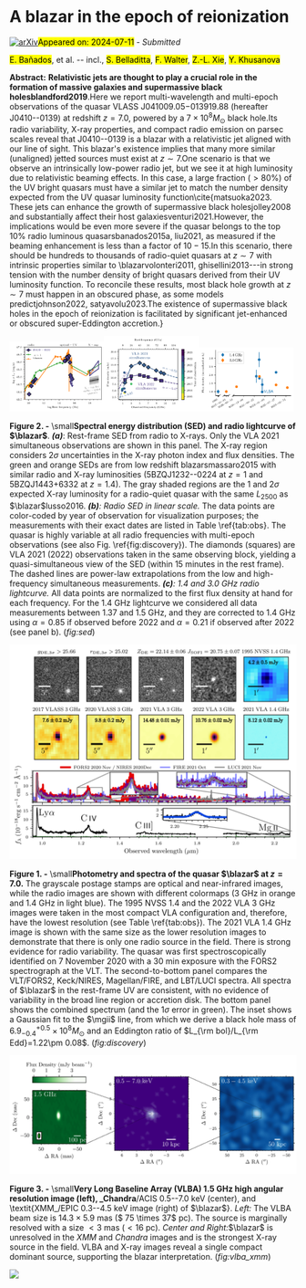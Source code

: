 <div class="macros" style="visibility:hidden;">
$\newcommand{\ensuremath}{}$
$\newcommand{\xspace}{}$
$\newcommand{\object}[1]{\texttt{#1}}$
$\newcommand{\farcs}{{.}''}$
$\newcommand{\farcm}{{.}'}$
$\newcommand{\arcsec}{''}$
$\newcommand{\arcmin}{'}$
$\newcommand{\ion}[2]{#1#2}$
$\newcommand{\textsc}[1]{\textrm{#1}}$
$\newcommand{\hl}[1]{\textrm{#1}}$
$\newcommand{\footnote}[1]{}$
$\newcommand{\fhi}{\overline{x}_{\mathrm{H}\ensuremath{\textsc{i}}}}$
$\newcommand{\hi}{H\ensuremath{ \textsc{i}}}$
$\newcommand{\oi}{O\ensuremath{ \textsc{i}}}$
$\newcommand{\mgii}{Mg\ensuremath{ \textsc{ii}}}$
$\newcommand{\cii}{[C\ensuremath{ \textsc{ii}}]}$
$\newcommand{\ciib}{C\ensuremath{ \textsc{ii}}}$
$\newcommand{\ciii}{C\ensuremath{ \textsc{iii}}]}$
$\newcommand{\civ}{C\ensuremath{ \textsc{iv}}}$
$\newcommand{\feii}{Fe\ensuremath{ \textsc{ii}}}$
$\newcommand{\siii}{Si\ensuremath{ \textsc{ii}}}$
$\newcommand{\farcs}{\mbox{.\!\!^{\prime\prime}}}$
$\newcommand{\kms}{{\rm km s}\ensuremath{^{-1}}}$
$\newcommand{\gt}{\ensuremath{>}}$
$\newcommand{\lt}{\ensuremath{<}}$
$\newcommand{\ap}{\ensuremath{\sim}}$
$\newcommand{\Jntt}{\ensuremath{J_{\rm SOFI}}}$
$\newcommand{\Hntt}{\ensuremath{H_{\rm SOFI}}}$
$\newcommand{\Kntt}{\ensuremath{Ks_{\rm SOFI}}}$
$\newcommand{\blazar}{J0410--0139}$
$\newcommand$
$\newcommand$
$\newcommand{\aap}{Astron. Astrophys.}$
$\newcommand$
$\newcommand$
$\newcommand$
$\newcommand$
$\newcommand$
$\newcommand$
$\newcommand{\pasa}{Public. of the Astron. Soc. of Australia}$
$\newcommand{\thefootnote}{\fnsymbol{footnote}}$
$\newcommand{\thefigure}{E\arabic{figure}}$
$\newcommand{\thetable}{E\arabic{table}}$</div>



<div id="title">

# A blazar in the epoch of reionization

</div>
<div id="comments">

[![arXiv](https://img.shields.io/badge/arXiv-2407.07236-b31b1b.svg)](https://arxiv.org/abs/2407.07236)<mark>Appeared on: 2024-07-11</mark> -  _Submitted_

</div>
<div id="authors">

<mark>E. Bañados</mark>, et al. -- incl., <mark>S. Belladitta</mark>, <mark>F. Walter</mark>, <mark>Z.-L. Xie</mark>, <mark>Y. Khusanova</mark>

</div>
<div id="abstract">

**Abstract:** **Relativistic jets are thought to play a crucial role in the formation of massive galaxies and supermassive black holesblandford2019**.Here we report multi-wavelength and multi-epoch observations of the quasar VLASS J041009.05$-$013919.88 (hereafter J0410--0139) at redshift $z=7.0$,  powered by a $7\times10^8 M_\odot$ black hole.Its radio variability,  X-ray properties,  and compact radio emission on parsec scales reveal that J0410--0139 is a blazar with a relativistic jet aligned with our line of sight.  This blazar's existence implies that many more similar (unaligned) jetted sources must exist at $z \sim 7$.One scenario is that we observe an intrinsically low-power radio jet,  but we see it at high luminosity due to relativistic beaming effects.  In this case,  a large fraction ($>80\%$) of the UV bright quasars must have a similar jet to match the number density expected from the UV quasar luminosity function\cite{matsuoka2023.  These jets can enhance the growth of supermassive black holesjolley2008 and substantially affect their host galaxiesventuri2021.However, the implications would be even more severe if the quasar belongs to the top 10\% radio luminous quasarsbanados2015a, liu2021, as measured if the beaming enhancement is less than a factor of $10-15$.In this scenario, there should be hundreds to thousands of radio-quiet quasars at $z \sim 7$ with intrinsic properties similar to \blazarvolonteri2011, ghisellini2013---in strong tension with the number density of bright quasars derived from their UV luminosity function. To reconcile these results, most black hole growth at $z \sim 7$ must happen in an obscured phase, as some models predictjohnson2022, satyavolu2023.The existence of supermassive black holes in the epoch of reionization is facilitated by significant jet-enhanced or obscured super-Eddington accretion.}

</div>

<div id="div_fig1">

<img src="tmp_2407.07236/figures/f2a.png" alt="Fig2.1" width="33%"/><img src="tmp_2407.07236/figures/f2b.png" alt="Fig2.2" width="33%"/><img src="tmp_2407.07236/figures/f2c.png" alt="Fig2.3" width="33%"/>

**Figure 2. -** \small**Spectral energy distribution (SED) and radio lightcurve of $\blazar$**. _**(a)**_: Rest-frame SED from radio to X-rays. Only the VLA 2021 simultaneous observations are shown in this panel. The X-ray region considers $2\sigma$ uncertainties in the X-ray photon index and flux densities. The green and orange SEDs are from low redshift blazarsmassaro2015 with similar radio and X-ray luminosities (5BZQJ1232--0224 at $z=1$ and 5BZQJ1443+6332 at $z=1.4$). The gray shaded regions are the 1 and 2$\sigma$ expected X-ray luminosity for a radio-quiet quasar with the same $L_{2500}$ as $\blazar$lusso2016.
_**(b)**: Radio SED in linear scale._ The data points are color-coded by year of observation for visualization purposes; the measurements with their exact dates are listed in Table \ref{tab:obs}.  The quasar is highly variable at all radio frequencies with multi-epoch observations (see also Fig. \ref{fig:discovery}). The diamonds (squares) are VLA 2021 (2022) observations taken in the same observing block, yielding a quasi-simultaneous view of the SED  (within 15 minutes in the rest frame).
 The dashed lines are power-law extrapolations from the low and high-frequency simultaneous measurements.
_**(c)**: 1.4 and 3.0  GHz radio lightcurve._ All data points are normalized to the first flux density at hand for each frequency. For the 1.4 GHz lightcurve we considered all data measurements between 1.37 and 1.5 GHz, and they are corrected to 1.4 GHz using $\alpha=0.85$ if observed before 2022 and $\alpha=0.21$ if observed after 2022 (see panel b).
 (*fig:sed*)

</div>
<div id="div_fig2">

<img src="tmp_2407.07236/figures/f1.png" alt="Fig1" width="100%"/>

**Figure 1. -** \small**Photometry and spectra of the quasar $\blazar$ at $z=7.0$.**
The grayscale postage stamps are optical and near-infrared images, while the radio images are shown with different colormaps (3 GHz in orange and 1.4 GHz in light blue).  The 1995 NVSS 1.4 and the 2022 VLA 3 GHz images were taken in the most compact VLA configuration and, therefore, have the lowest resolution (see Table \ref{tab:obs}). The 2021 VLA 1.4 GHz image is shown with the same size as the lower resolution images to demonstrate that there is only one radio source in the field. There is strong evidence for radio variability.
 The quasar was first spectroscopically identified on 7 November 2020 with a 30 min exposure with the FORS2 spectrograph at the VLT. The second-to-bottom panel compares the VLT/FORS2, Keck/NIRES, Magellan/FIRE, and LBT/LUCI spectra.
 All spectra of $\blazar$ in the rest-frame UV are consistent, with no evidence of variability in the broad line region or accretion disk.
 The bottom panel shows the combined spectrum (and the $1\sigma$ error in green). The inset shows a Gaussian fit to the $\mgii$ line, from which we derive a black hole mass of $6.9^{+0.5}_{-0.4}\times 10^8 M_\odot$ and an Eddington ratio of $L_{\rm bol}/L_{\rm Edd}=1.22\pm 0.08$.
 (*fig:discovery*)

</div>
<div id="div_fig3">

<img src="tmp_2407.07236/figures/f3.png" alt="Fig3" width="100%"/>

**Figure 3. -** \small**Very Long Baseline Array (VLBA) 1.5 GHz high angular resolution image (left), _Chandra**/ACIS 0.5--7.0 keV (center), and \textit{XMM_/EPIC 0.3--4.5 keV image (right) of $\blazar$}. _Left:_ The VLBA beam size is $14.3 \times 5.9$ mas ($ 75 \times 37$ pc).
The source is marginally resolved with a size $< 3$ mas ($<16$ pc).
_Center and Right:_$\blazar$ is unresolved in the _XMM_ and _Chandra_ images and is the strongest X-ray source in the field. VLBA and X-ray images reveal a single compact dominant source, supporting the blazar interpretation.
 (*fig:vlba_xmm*)

</div><div id="qrcode"><img src=https://api.qrserver.com/v1/create-qr-code/?size=100x100&data="https://arxiv.org/abs/2407.07236"></div>